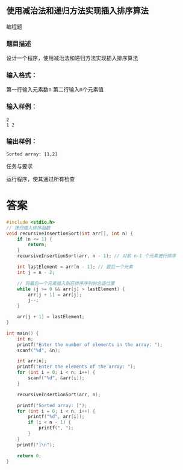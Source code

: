 ## 使用减治法和递归方法实现插入排序算法

编程题

### 题目描述

设计一个程序，使用减治法和递归方法实现插入排序算法

### 输入格式：

第一行输入元素数n
第二行输入n个元素值

### 输入样例：

```
2
1 2
```

### 输出样例：

```
Sorted array: [1,2]
```

任务与要求

运行程序，使其通过所有检查

# 答案
```c
#include <stdio.h>
// 递归插入排序函数
void recursiveInsertionSort(int arr[], int n) {
    if (n <= 1) {
        return;
    }
    recursiveInsertionSort(arr, n - 1); // 对前 n-1 个元素进行排序

    int lastElement = arr[n - 1]; // 最后一个元素
    int j = n - 2;

    // 将最后一个元素插入到已排序序列的合适位置
    while (j >= 0 && arr[j] > lastElement) {
        arr[j + 1] = arr[j];
        j--;
    }

    arr[j + 1] = lastElement;
}

int main() {
    int n;
    printf("Enter the number of elements in the array: ");
    scanf("%d", &n);

    int arr[n];
    printf("Enter the elements of the array: ");
    for (int i = 0; i < n; i++) {
        scanf("%d", &arr[i]);
    }

    recursiveInsertionSort(arr, n);

    printf("Sorted array: [");
    for (int i = 0; i < n; i++) {
        printf("%d", arr[i]);
        if (i < n - 1) {
            printf(", ");
        }
    }
    printf("]\n");

    return 0;
}
```